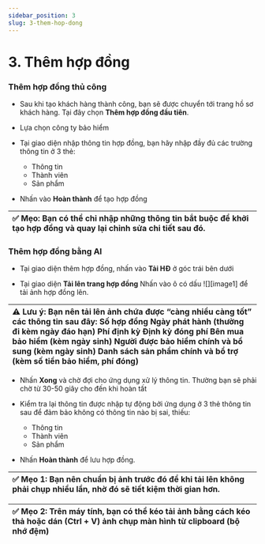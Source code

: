 ```yaml
---
sidebar_position: 3
slug: 3-them-hop-dong
---
```

# 3. Thêm hợp đồng

### Thêm hợp đồng thủ công

* Sau khi tạo khách hàng thành công, bạn sẽ được chuyển tới trang hồ sơ khách hàng. Tại đây chọn **Thêm hợp đồng đầu tiên**.

* Lựa chọn công ty bảo hiểm

* Tại giao diện nhập thông tin hợp đồng, bạn hãy nhập đầy đủ các trường thông tin ở 3 thẻ:  
  * Thông tin  
  * Thành viên  
  * Sản phẩm

* Nhấn vào **Hoàn thành** để tạo hợp đồng

| ✅ Mẹo: Bạn có thể chỉ nhập những thông tin bắt buộc để khởi tạo hợp đồng và quay lại chỉnh sửa chi tiết sau đó. |
| :---- |

### Thêm hợp đồng bằng AI

* Tại giao diện thêm hợp đồng, nhấn vào **Tải HĐ** ở góc trái bên dưới

* Tại giao diện **Tải lên trang hợp đồng** Nhấn vào ô có dấu ![][image1] để tải ảnh hợp đồng lên.

| ⚠️ Lưu ý: Bạn nên tải lên ảnh chứa được “càng nhiều càng tốt” các thông tin sau đây: Số hợp đồng Ngày phát hành (thường đi kèm ngày đáo hạn) Phí định kỳ Định kỳ đóng phí Bên mua bảo hiểm (kèm ngày sinh) Người được bảo hiểm chính và bổ sung (kèm ngày sinh) Danh sách sản phẩm chính và bổ trợ (kèm số tiền bảo hiểm, phí đóng) |
| :---- |

* Nhấn **Xong** và chờ đợi cho ứng dụng xử lý thông tin. Thường bạn sẽ phải chờ từ 30-50 giây cho đến khi hoàn tất

* Kiểm tra lại thông tin được nhập tự động bởi ứng dụng ở 3 thẻ thông tin sau để đảm bảo không có thông tin nào bị sai, thiếu:  
  * Thông tin  
  * Thành viên  
  * Sản phẩm

* Nhấn **Hoàn thành** để lưu hợp đồng.

| ✅ Mẹo 1: Bạn nên chuẩn bị ảnh trước đó để khi tải lên không phải chụp nhiều lần, nhờ đó sẽ tiết kiệm thời gian hơn. |
| :---- |

| ✅ Mẹo 2: Trên máy tính, bạn có thể kéo tải ảnh bằng cách kéo thả hoặc dán (Ctrl \+ V) ảnh chụp màn hình từ clipboard (bộ nhớ đệm) |
| :---- |
